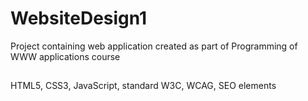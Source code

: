 # WebsiteDesign1
Project containing web application created as part of Programming of WWW applications course
## 
HTML5, CSS3, JavaScript, standard W3C, WCAG, SEO elements
